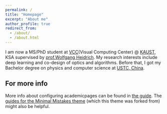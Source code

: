 ```yaml
---
permalink: /
title: "Homepage"
excerpt: "About me"
author_profile: true
redirect_from: 
  - /about/
  - /about.html
---
```


I am now a MS/PhD student at [VCC](https://cemse.kaust.edu.sa/vcc)(Visual Computing Center) @ [KAUST](https://www.kaust.edu.sa/en), KSA supervised by [prof.Wolfgang Heidrich](https://vccimaging.org/People/heidriw/). My research interests include deep learning and co-design of optics and algorithms. Before that, I got my Bachelor degree on physics and computer science at [USTC, China](https://en.ustc.edu.cn/).



For more info
------
More info about configuring academicpages can be found in [the guide](https://academicpages.github.io/markdown/). The [guides for the Minimal Mistakes theme](https://mmistakes.github.io/minimal-mistakes/docs/configuration/) (which this theme was forked from) might also be helpful.

